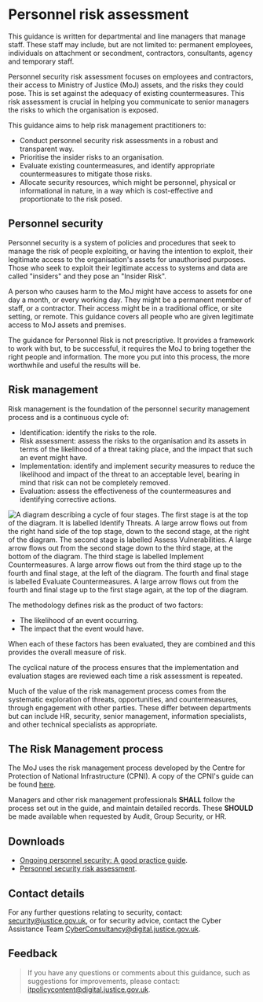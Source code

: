 # Personnel risk assessment

This guidance is written for departmental and line managers that manage staff. These staff may include, but are not limited to: permanent employees, individuals on attachment or secondment, contractors, consultants, agency and temporary staff.

Personnel security risk assessment focuses on employees and contractors, their access to Ministry of Justice \(MoJ\) assets, and the risks they could pose. This is set against the adequacy of existing countermeasures. This risk assessment is crucial in helping you communicate to senior managers the risks to which the organisation is exposed.

This guidance aims to help risk management practitioners to:

-   Conduct personnel security risk assessments in a robust and transparent way.
-   Prioritise the insider risks to an organisation.
-   Evaluate existing countermeasures, and identify appropriate countermeasures to mitigate those risks.
-   Allocate security resources, which might be personnel, physical or informational in nature, in a way which is cost-effective and proportionate to the risk posed.

## Personnel security

Personnel security is a system of policies and procedures that seek to manage the risk of people exploiting, or having the intention to exploit, their legitimate access to the organisation's assets for unauthorised purposes. Those who seek to exploit their legitimate access to systems and data are called "insiders" and they pose an "Insider Risk".

A person who causes harm to the MoJ might have access to assets for one day a month, or every working day. They might be a permanent member of staff, or a contractor. Their access might be in a traditional office, or site setting, or remote. This guidance covers all people who are given legitimate access to MoJ assets and premises.

The guidance for Personnel Risk is not prescriptive. It provides a framework to work with but, to be successful, it requires the MoJ to bring together the right people and information. The more you put into this process, the more worthwhile and useful the results will be.

## Risk management

Risk management is the foundation of the personnel security management process and is a continuous cycle of:

-   Identification: identify the risks to the role.
-   Risk assessment: assess the risks to the organisation and its assets in terms of the likelihood of a threat taking place, and the impact that such an event might have.
-   Implementation: identify and implement security measures to reduce the likelihood and impact of the threat to an acceptable level, bearing in mind that risk can not be completely removed.
-   Evaluation: assess the effectiveness of the countermeasures and identifying corrective actions.

![A diagram describing a cycle of four stages. The first stage is at the top of the diagram. It is labelled Identify Threats. A large arrow flows out from the right hand side of the top stage, down to the second stage, at the right of the diagram. The second stage is labelled Assess Vulnerabilities. A large arrow flows out from the second stage down to the third stage, at the bottom of the diagram. The third stage is labelled Implement Countermeasures. A large arrow flows out from the third stage up to the fourth and final stage, at the left of the diagram. The fourth and final stage is labelled Evaluate Countermeasures. A large arrow flows out from the fourth and final stage up to the first stage again, at the top of the diagram.](images/risk-management-cycle.png)

The methodology defines risk as the product of two factors:

-   The likelihood of an event occurring.
-   The impact that the event would have.

When each of these factors has been evaluated, they are combined and this provides the overall measure of risk.

The cyclical nature of the process ensures that the implementation and evaluation stages are reviewed each time a risk assessment is repeated.

Much of the value of the risk management process comes from the systematic exploration of threats, opportunities, and countermeasures, through engagement with other parties. These differ between departments but can include HR, security, senior management, information specialists, and other technical specialists as appropriate.

## The Risk Management process

The MoJ uses the risk management process developed by the Centre for Protection of National Infrastructure \(CPNI\). A copy of the CPNI's guide can be found [here](https://www.cpni.gov.uk/ongoing-personnel-security).

Managers and other risk management professionals **SHALL** follow the process set out in the guide, and maintain detailed records. These **SHOULD** be made available when requested by Audit, Group Security, or HR.

## Downloads

-   [Ongoing personnel security: A good practice guide](https://www.cpni.gov.uk/system/files/documents/d0/d2/ongoing-personnel-security-a-good-practice-guide-edition-3.pdf).
-   [Personnel security risk assessment](https://www.cpni.gov.uk/system/files/documents/46/06/Personnel-security-risk-assessment-a-guide-4th-edition.pdf).

## Contact details

For any further questions relating to security, contact: [security@justice.gov.uk](mailto:security@justice.gov.uk), or for security advice, contact the Cyber Assistance Team [CyberConsultancy@digital.justice.gov.uk](mailto:CyberConsultancy@digital.justice.gov.uk).

## Feedback

> If you have any questions or comments about this guidance, such as suggestions for improvements, please contact: [itpolicycontent@digital.justice.gov.uk](mailto:itpolicycontent@digital.justice.gov.uk).

